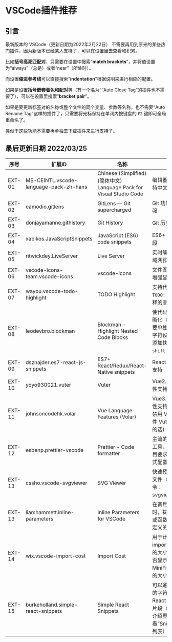 # VSCode插件推荐

## 引言

最新版本的 VSCode（更新日期为2022年2月22日） 不需要再用到原来的某些热门插件，因为新版本已经某人支持了，可以在设置里去查看和积累。

比如**括号高亮匹配对**，只需要在设置中搜索“**match brackets**”，并将值设置为“always”（总是）或者“near”（所处时）。

而设置**缩进参考线**可以直接搜索“**indentation**”根据说明来进行相应的配置。

如果是设置**括号嵌套着色和配对**等（有一个名为““Auto Close Tag”的插件也不需要了），可以在设置里搜索“**bracket pair**”。

如果是要更新标签对的名称或整个文件的同个变量、参数等名称，也不需要“Auto Rename Tag”这样的插件了，只需要将光标保持在单词内按键盘的 `F2` 键即可全局重命名了。

类似于这些功能不需要再单独去下载插件来进行支持了。

## 最后更新日期 2022/03/25


| 序号     | 扩展ID                                   | 名称                                       | 功能                                       |
| ------ | -------------------------------------- | ---------------------------------------- | ---------------------------------------- |
| EXT-01 | MS-CEINTL.vscode-language-pack-zh-hans | Chinese (Simplified) (简体中文) Language Pack for Visual Studio Code | 编辑器各种菜单支持中文显示                            |
| EXT-02 | eamodio.gitlens                        | GitLens — Git supercharged               | Git 功能和细节增强                              |
| EXT-03 | donjayamanne.githistory                | Git History                              | Git 历史记录查看                               |
| EXT-04 | xabikos.JavaScriptSnippets             | JavaScript (ES6) code snippets           | ES6+ 快捷代码片段                              |
| EXT-05 | ritwickdey.LiveServer                  | Live Server                              | 实时编辑预览和局域网预览                             |
| EXT-06 | vscode-icons-team.vscode-icons         | vscode-icons                             | 文件图标类型图标增强显示                             |
| EXT-07 | wayou.vscode-todo-highlight            | TODO Highlight                           | 支持代码中添加 `TODO:` 和 `FIXME:` 注释的高亮显示       |
| EXT-08 | leodevbro.blockman                     | Blockman - Highlight Nested Code Blocks  | 使代码块的区域清晰化（中文字符需要单独设置，中文字符设置支持建议添加快捷键为 `shift` + `alt` + `D`） |
| EXT-09 | dsznajder.es7-react-js-snippets        | ES7+ React/Redux/React-Native snippets   | React 语法特性的支持                            |
| EXT-10 | yoyo930021.vuter                       | Vuter                                    | Vue2.x 的语法特性支持                           |
| EXT-11 | johnsoncodehk.volar                    | Vue Language Features (Volar)            | Vue3.x 的语法特性支持，使用时需禁用 Vue2.x 的插件 Vuter (如果有的话) |
| EXT-12 | esbenp.prettier-vscode                 | Prettier - Code formatter                | 主流的代码格式化工具，可以根据项目要求进行具体格式配置              |
| EXT-13 | cssho.vscode-svgviewer                 | SVG Viewer                               | 快速预览编辑 SVG 文件（需要执行命令：svgviewer.open）     |
| EXT-13 | liamhammett.inline-parameters          | Inline Parameters for VSCode             | 在调用函数和方法时，提供参数名称或函数参数的类型定义的字符串提示         |
| EXT-14 | wix.vscode-import-cost                 | Import Cost                              | 用于计算显示 import 导入依赖包的大小（可配置是否显示 MiniFile/GZip 后的大小） |
| EXT-15 | burkeholland.simple-react-snippets     | Simple React Snippets                    | 可以通过输入很少的字符来生成 React 常用的代码片段（可以在插件介绍界面查看“Snippets”字符列表） |

